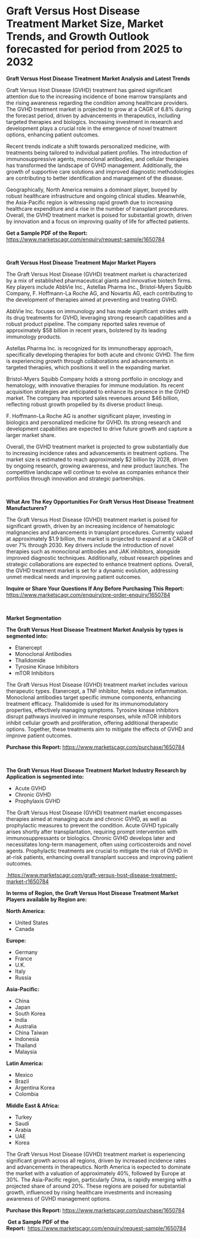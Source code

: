 <p><h1>Graft Versus Host Disease Treatment Market Size, Market Trends, and Growth Outlook forecasted for period from 2025 to 2032</h1></p><p><strong>Graft Versus Host Disease Treatment Market Analysis and Latest Trends</strong></p>
<p><p>Graft Versus Host Disease (GVHD) treatment has gained significant attention due to the increasing incidence of bone marrow transplants and the rising awareness regarding the condition among healthcare providers. The GVHD treatment market is projected to grow at a CAGR of 6.8% during the forecast period, driven by advancements in therapeutics, including targeted therapies and biologics. Increasing investment in research and development plays a crucial role in the emergence of novel treatment options, enhancing patient outcomes.</p><p>Recent trends indicate a shift towards personalized medicine, with treatments being tailored to individual patient profiles. The introduction of immunosuppressive agents, monoclonal antibodies, and cellular therapies has transformed the landscape of GVHD management. Additionally, the growth of supportive care solutions and improved diagnostic methodologies are contributing to better identification and management of the disease.</p><p>Geographically, North America remains a dominant player, buoyed by robust healthcare infrastructure and ongoing clinical studies. Meanwhile, the Asia-Pacific region is witnessing rapid growth due to increasing healthcare expenditure and a rise in the number of transplant procedures. Overall, the GVHD treatment market is poised for substantial growth, driven by innovation and a focus on improving quality of life for affected patients.</p></p>
<p><strong>Get a Sample PDF of the Report:&nbsp;</strong> <a href="https://www.marketscagr.com/enquiry/request-sample/1650784?utm_campaign=3173&utm_medium=2&utm_source=Github&utm_content=ia&utm_term=12042025&utm_id=graft-versus-host-disease-treatment">https://www.marketscagr.com/enquiry/request-sample/1650784</a></p>
<p>&nbsp;</p>
<p><strong>Graft Versus Host Disease Treatment Major Market Players</strong></p>
<p><p>The Graft Versus Host Disease (GVHD) treatment market is characterized by a mix of established pharmaceutical giants and innovative biotech firms. Key players include AbbVie Inc., Astellas Pharma Inc., Bristol-Myers Squibb Company, F. Hoffmann-La Roche AG, and Novartis AG, each contributing to the development of therapies aimed at preventing and treating GVHD.</p><p>AbbVie Inc. focuses on immunology and has made significant strides with its drug treatments for GVHD, leveraging strong research capabilities and a robust product pipeline. The company reported sales revenue of approximately $58 billion in recent years, bolstered by its leading immunology products.</p><p>Astellas Pharma Inc. is recognized for its immunotherapy approach, specifically developing therapies for both acute and chronic GVHD. The firm is experiencing growth through collaborations and advancements in targeted therapies, which positions it well in the expanding market.</p><p>Bristol-Myers Squibb Company holds a strong portfolio in oncology and hematology, with innovative therapies for immune modulation. Its recent acquisition strategies are anticipated to enhance its presence in the GVHD market. The company has reported sales revenues around $46 billion, reflecting robust growth propelled by its diverse product lineup.</p><p>F. Hoffmann-La Roche AG is another significant player, investing in biologics and personalized medicine for GVHD. Its strong research and development capabilities are expected to drive future growth and capture a larger market share.</p><p>Overall, the GVHD treatment market is projected to grow substantially due to increasing incidence rates and advancements in treatment options. The market size is estimated to reach approximately $2 billion by 2028, driven by ongoing research, growing awareness, and new product launches. The competitive landscape will continue to evolve as companies enhance their portfolios through innovation and strategic partnerships.</p></p>
<p>&nbsp;</p>
<p><strong>What Are The Key Opportunities For Graft Versus Host Disease Treatment Manufacturers?</strong></p>
<p><p>The Graft Versus Host Disease (GVHD) treatment market is poised for significant growth, driven by an increasing incidence of hematologic malignancies and advancements in transplant procedures. Currently valued at approximately $1.9 billion, the market is projected to expand at a CAGR of over 7% through 2030. Key drivers include the introduction of novel therapies such as monoclonal antibodies and JAK inhibitors, alongside improved diagnostic techniques. Additionally, robust research pipelines and strategic collaborations are expected to enhance treatment options. Overall, the GVHD treatment market is set for a dynamic evolution, addressing unmet medical needs and improving patient outcomes.</p></p>
<p><strong>Inquire or Share Your Questions If Any Before Purchasing This Report:</strong> <a href="https://www.marketscagr.com/enquiry/pre-order-enquiry/1650784?utm_campaign=3173&utm_medium=2&utm_source=Github&utm_content=ia&utm_term=12042025&utm_id=graft-versus-host-disease-treatment">https://www.marketscagr.com/enquiry/pre-order-enquiry/1650784</a></p>
<p>&nbsp;</p>
<p><strong>Market Segmentation</strong></p>
<p><strong>The Graft Versus Host Disease Treatment Market Analysis by types is segmented into:</strong></p>
<p><ul><li>Etanercept</li><li>Monoclonal Antibodies</li><li>Thalidomide</li><li>Tyrosine Kinase Inhibitors</li><li>mTOR Inhibitors</li></ul></p>
<p><p>The Graft Versus Host Disease (GVHD) treatment market includes various therapeutic types. Etanercept, a TNF inhibitor, helps reduce inflammation. Monoclonal antibodies target specific immune components, enhancing treatment efficacy. Thalidomide is used for its immunomodulatory properties, effectively managing symptoms. Tyrosine kinase inhibitors disrupt pathways involved in immune responses, while mTOR inhibitors inhibit cellular growth and proliferation, offering additional therapeutic options. Together, these treatments aim to mitigate the effects of GVHD and improve patient outcomes.</p></p>
<p><strong>Purchase this Report:&nbsp;</strong><a href="https://www.marketscagr.com/purchase/1650784?utm_campaign=3173&utm_medium=2&utm_source=Github&utm_content=ia&utm_term=12042025&utm_id=graft-versus-host-disease-treatment">https://www.marketscagr.com/purchase/1650784</a></p>
<p>&nbsp;</p>
<p><strong>The Graft Versus Host Disease Treatment Market Industry Research by Application is segmented into:</strong></p>
<p><ul><li>Acute GVHD</li><li>Chronic GVHD</li><li>Prophylaxis GVHD</li></ul></p>
<p><p>The Graft Versus Host Disease (GVHD) treatment market encompasses therapies aimed at managing acute and chronic GVHD, as well as prophylactic measures to prevent the condition. Acute GVHD typically arises shortly after transplantation, requiring prompt intervention with immunosuppressants or biologics. Chronic GVHD develops later and necessitates long-term management, often using corticosteroids and novel agents. Prophylactic treatments are crucial to mitigate the risk of GVHD in at-risk patients, enhancing overall transplant success and improving patient outcomes.</p></p>
<p><a href="https://www.marketscagr.com/graft-versus-host-disease-treatment-market-r1650784?utm_campaign=3173&utm_medium=2&utm_source=Github&utm_content=ia&utm_term=12042025&utm_id=graft-versus-host-disease-treatment">&nbsp;https://www.marketscagr.com/graft-versus-host-disease-treatment-market-r1650784</a></p>
<p><strong>In terms of Region, the Graft Versus Host Disease Treatment Market Players available by Region are:</strong></p>
<p>
    <p> <strong> North America: </strong>
        <ul>
            <li>United States</li>
            <li>Canada</li>
        </ul>
        </p> 
    <p> <strong> Europe: </strong>
        <ul>
            <li>Germany</li>
            <li>France</li>
            <li>U.K.</li>
            <li>Italy</li>
            <li>Russia</li>
        </ul>
        </p> 
    <p> <strong> Asia-Pacific: </strong>
        <ul>
            <li>China</li>
            <li>Japan</li>
            <li>South Korea</li>
            <li>India</li>
            <li>Australia</li>
            <li>China Taiwan</li>
            <li>Indonesia</li>
            <li>Thailand</li>
            <li>Malaysia</li>
        </ul>
        </p> 
    <p> <strong> Latin America: </strong>
        <ul>
            <li>Mexico</li>
            <li>Brazil</li>
            <li>Argentina Korea</li>
            <li>Colombia</li>
        </ul>
        </p> 
    <p> <strong> Middle East & Africa: </strong>
        <ul>
            <li>Turkey</li>
            <li>Saudi</li>
            <li>Arabia</li>
            <li>UAE</li>
            <li>Korea</li>
        </ul>
    </p>
    </p>
<p><p>The Graft Versus Host Disease (GVHD) treatment market is experiencing significant growth across all regions, driven by increased incidence rates and advancements in therapeutics. North America is expected to dominate the market with a valuation of approximately 40%, followed by Europe at 30%. The Asia-Pacific region, particularly China, is rapidly emerging with a projected share of around 20%. These regions are poised for substantial growth, influenced by rising healthcare investments and increasing awareness of GVHD management options.</p></p>
<p><strong>Purchase this Report: </strong><a href="https://www.marketscagr.com/purchase/1650784?utm_campaign=3173&utm_medium=2&utm_source=Github&utm_content=ia&utm_term=12042025&utm_id=graft-versus-host-disease-treatment">https://www.marketscagr.com/purchase/1650784</a></p>
<p>&nbsp;<strong>Get a Sample PDF of the Report:&nbsp;&nbsp;</strong><a href="https://www.marketscagr.com/enquiry/request-sample/1650784?utm_campaign=3173&utm_medium=2&utm_source=Github&utm_content=ia&utm_term=12042025&utm_id=graft-versus-host-disease-treatment">https://www.marketscagr.com/enquiry/request-sample/1650784</a></p>
<p><strong></strong></p>
<p><p></p><p></p><p></p></p>
